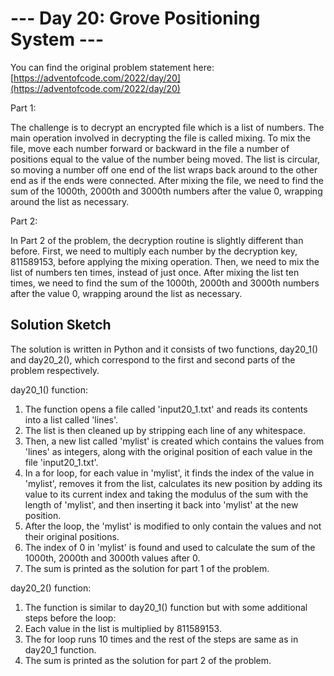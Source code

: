 # --- Day 20: Grove Positioning System ---

You can find the original problem statement here: [https://adventofcode.com/2022/day/20](https://adventofcode.com/2022/day/20)

Part 1:

The challenge is to decrypt an encrypted file which is a list of numbers. The main operation involved in decrypting the file is called mixing. To mix the file, move each number forward or backward in the file a number of positions equal to the value of the number being moved. The list is circular, so moving a number off one end of the list wraps back around to the other end as if the ends were connected. After mixing the file, we need to find the sum of the 1000th, 2000th and 3000th numbers after the value 0, wrapping around the list as necessary.

Part 2:

In Part 2 of the problem, the decryption routine is slightly different than before. First, we need to multiply each number by the decryption key, 811589153, before applying the mixing operation. Then, we need to mix the list of numbers ten times, instead of just once. After mixing the list ten times, we need to find the sum of the 1000th, 2000th and 3000th numbers after the value 0, wrapping around the list as necessary.

## Solution Sketch

The solution is written in Python and it consists of two functions, day20_1() and day20_2(), which correspond to the first and second parts of the problem respectively.

day20_1() function:

1. The function opens a file called 'input20_1.txt' and reads its contents into a list called 'lines'.
2. The list is then cleaned up by stripping each line of any whitespace.
3. Then, a new list called 'mylist' is created which contains the values from 'lines' as integers, along with the original position of each value in the file 'input20_1.txt'.
4. In a for loop, for each value in 'mylist', it finds the index of the value in 'mylist', removes it from the list, calculates its new position by adding its value to its current index and taking the modulus of the sum with the length of 'mylist', and then inserting it back into 'mylist' at the new position.
5. After the loop, the 'mylist' is modified to only contain the values and not their original positions.
6. The index of 0 in 'mylist' is found and used to calculate the sum of the 1000th, 2000th and 3000th values after 0.
7. The sum is printed as the solution for part 1 of the problem.

day20_2() function:

1. The function is similar to day20_1() function but with some additional steps before the loop:
2. Each value in the list is multiplied by 811589153.
3. The for loop runs 10 times and the rest of the steps are same as in day20_1 function.
4. The sum is printed as the solution for part 2 of the problem.

